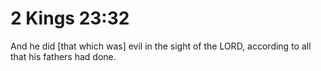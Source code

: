 # 2 Kings 23:32

And he did [that which was] evil in the sight of the LORD, according to all that his fathers had done.